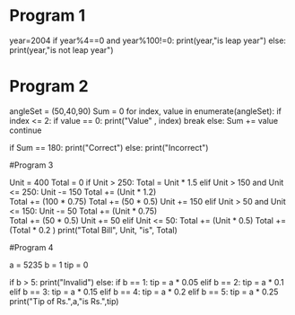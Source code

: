 # Program 1

year=2004
if year%4==0 and year%100!=0:
    print(year,"is leap year")
else:
    print(year,"is not leap year")
    
    
   # Program 2
 
 angleSet = (50,40,90)
Sum = 0
for index, value in enumerate(angleSet):
	if index <= 2: 
		if value == 0:
			print("Value" , index)
			break
		else:
			Sum += value
			continue

if Sum == 180:
	print("Correct")
else:
	print("Incorrect")
	
	
	
#Program 3

Unit = 400
Total = 0
if Unit > 250:
	Total = Unit * 1.5
elif Unit > 150 and Unit <= 250:
	Unit -= 150
	Total += (Unit * 1.2)		
	Total += (100 * 0.75)
	Total += (50 * 0.5)
	Unit += 150
elif Unit > 50 and Unit <= 150:
	Unit -= 50
	Total += (Unit * 0.75)	
	Total += (50 * 0.5)
	Unit += 50
elif Unit <= 50:
	Total += (Unit * 0.5)
Total += (Total * 0.2 )
print("Total Bill", Unit, "is", Total)



#Program 4


a = 5235
b = 1
tip = 0

if b > 5:
	print("Invalid")
else:
	if b == 1:
		tip = a * 0.05
	elif b == 2:
		tip = a * 0.1
	elif b == 3:
		tip = a * 0.15
	elif b == 4:
		tip = a * 0.2
	elif b == 5:
		tip = a * 0.25
	print("Tip of Rs.",a,"is Rs.",tip)

